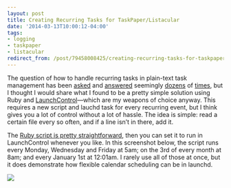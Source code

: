 ```yaml
---
layout: post 
title: Creating Recurring Tasks for TaskPaper/Listacular 
date: '2014-03-13T10:00:12-04:00' 
tags: 
- logging 
- taskpaper 
- listacular 
redirect_from: /post/79458008425/creating-recurring-tasks-for-taskpaper-listacular/
---
```


The question of how to handle recurring tasks in plain-text task management has been [asked](https://www.google.com/search?q=recurring+tasks+in+taskpaper&oq=recurring+tasks+in+taskpaper&aqs=chrome..69i57j0l5.5381j0j1&bmbp=1&sourceid=chrome&espv=213&es_sm=119&ie=UTF-8) and [answered](http://nathangrigg.net/2014/02/repeating-tasks-taskpaper/) seemingly [dozens](https://groups.google.com/forum/#!topic/taskpaper/EywjJpzuQ7Q) of [times](http://www.leancrew.com/all-this/2010/04/scheduling-to-dos-in-ical/), but I thought I would share what I found to be a pretty simple solution using Ruby and [LaunchControl](http://www.soma-zone.com/LaunchControl/)—which are my weapons of choice anyway. This requires a new script and lauchd task for every recurring event, but I think gives you a lot of control without a lot of hassle. The idea is simple: read a certain file every so often, and if a line isn’t in there, add it.

The [Ruby script is pretty straightforward](https://gist.github.com/craigeley/9509906), then you can set it to run in LaunchControl whenever you like. In this screenshot below, the script runs every Monday, Wednesday and Friday at 5am; on the 3rd of every month at 8am; and every January 1st at 12:01am. I rarely use all of those at once, but it does demonstrate how flexible calendar scheduling can be in launchd.

![](http://d.pr/U4UK+)

